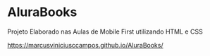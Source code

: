 # AluraBooks
Projeto Elaborado nas Aulas de Mobile First utilizando HTML e CSS

https://marcusviniciusccampos.github.io/AluraBooks/

